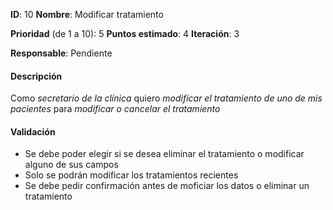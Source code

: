 **ID**: 10
**Nombre**: Modificar tratamiento

**Prioridad** (de 1 a 10): 5
**Puntos estimado**: 4
**Iteración**: 3

**Responsable**: Pendiente

#### Descripción

Como *secretario de la clínica* quiero *modificar el tratamiento de uno de mis pacientes* para *modificar o cancelar el tratamiento*

#### Validación

* Se debe poder elegir si se desea eliminar el tratamiento o modificar alguno de sus campos
* Solo se podrán modificar los tratamientos recientes
* Se debe pedir confirmación antes de moficiar los datos o eliminar un tratamiento
